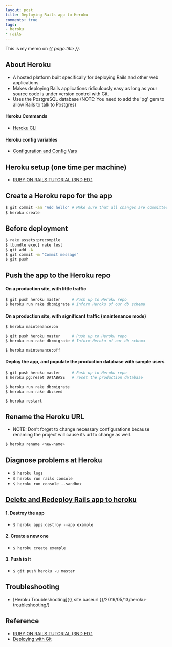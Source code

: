 ```yaml
---
layout: post
title: Deploying Rails app to Heroku
comments: true
tags:
- heroku
- rails
---
```


This is my memo on *{{ page.title }}*.

<!--more-->

## About Heroku
- A hosted platform built specifically for deploying Rails and other web applications.
- Makes deploying Rails applications ridiculously easy as long as your source code is under version control with Git.
- Uses the PostgreSQL database (NOTE: You need to add the 'pg' gem to allow Rails to talk to Postgres)

#### Heroku Commands
- [Heroku CLI](https://devcenter.heroku.com/articles/heroku-command)

#### Heroku config variables
- [Configuration and Config Vars](https://devcenter.heroku.com/articles/config-vars)


## Heroku setup (one time per machine)
- [RUBY ON RAILS TUTORIAL (3ND ED.)](https://www.railstutorial.org/book/beginning#sec-deploying)


## Create a Heroku repo for the app
```bash
$ git commit -am "Add hello" # Make sure that all changes are committed.
$ heroku create
```

## Before deployment

```bash
$ rake assets:precompile
$ [bundle exec] rake test
$ git add -A
$ git commit -m "Commit message"
$ git push
```

## Push the app to the Heroku repo

#### On a production site, with little traffic

```bash
$ git push heroku master     # Push up to Heroku repo
$ heroku run rake db:migrate # Inform Heroku of our db schema
```

#### On a production site, with significant traffic (maintenance mode)

```bash
$ heroku maintenance:on

$ git push heroku master     # Push up to Heroku repo
$ heroku run rake db:migrate # Inform Heroku of our db schema

$ heroku maintenance:off
```

#### Deploy the app, and populate the production database with sample users

```bash
$ git push heroku master     # Push up to Heroku repo
$ heroku pg:reset DATABASE   # reset the production database

$ heroku run rake db:migrate
$ heroku run rake db:seed

$ heroku restart
```


## Rename the Heroku URL
- NOTE: Don’t forget to change necessary configurations because renaming the project will cause its url to change as well.

```bash
$ heroku rename <new-name>
```


## Diagnose problems at Heroku
- `$ heroku logs`
- `$ heroku run rails console`
- `$ heroku run console --sandbox`


## [Delete and Redeploy Rails app to heroku](http://stackoverflow.com/questions/22043111/delete-and-redeploy-rails-app-to-heroku)

#### 1. Destroy the app
- `$ heroku apps:destroy --app example`

#### 2. Create a new one
- `$ heroku create example`

#### 3. Push to it
- `$ git push heroku -u master`


## Troubleshooting
- [Heroku Troubleshooting]({{ site.baseurl }}/2016/05/13/heroku-troubleshooting/)

## Reference
- [RUBY ON RAILS TUTORIAL (3ND ED.)](https://www.railstutorial.org/book/beginning#sec-deploying)
- [Deploying with Git](https://devcenter.heroku.com/articles/git)
